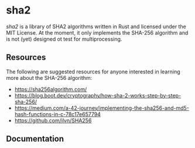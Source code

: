 # sha2

*sha2* is a library of SHA2 algorithms written in Rust and licensed under the MIT License. At the moment,
it only implements the SHA-256 algorithm and is not (yet) designed ot test for multiprocessing.

## Resources

The following are suggested resources for anyone interested in learning more about the SHA-256 algorithm:

* https://sha256algorithm.com/
* https://blog.boot.dev/cryptography/how-sha-2-works-step-by-step-sha-256/
* https://medium.com/a-42-journey/implementing-the-sha256-and-md5-hash-functions-in-c-78c17e657794
* https://github.com/ilvn/SHA256

## Documentation


